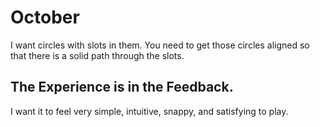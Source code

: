 # October

I want circles with slots in them. You need to get those circles aligned so that there is a solid path through the slots.

## The Experience is in the Feedback.

I want it to feel very simple, intuitive, snappy, and satisfying to play.
